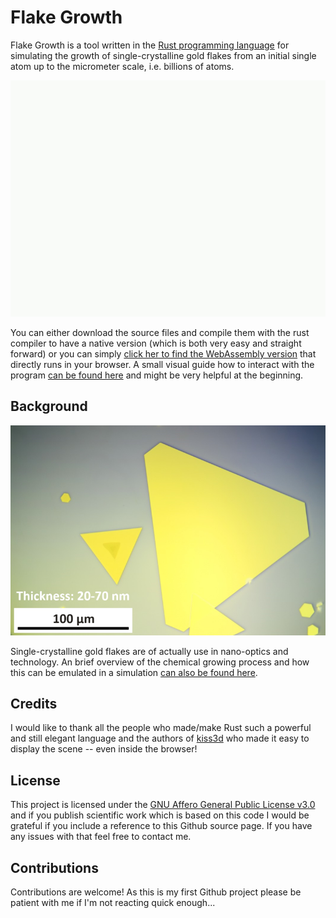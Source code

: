# Flake Growth

Flake Growth is a tool written in the [Rust programming language](https://www.rust-lang.org/ "Link to the Rust homepage") for simulating the growth of single-crystalline gold flakes from an initial single atom up to the micrometer scale, i.e. billions of atoms.

![A small animated gif of the initial flake growth](/media/flake_growth_animation-optimized.gif "Animation of the flake growth")

You can either download the source files and compile them with the rust compiler to have a native version (which is both very easy and straight forward) or you can simply [click her to find the WebAssembly version](https://www.kullock.de/flake_growth/ "Link to the WebAssembly version") that directly runs in your browser. A small visual guide how to interact with the program [can be found here](https://www.kullock.de/flake-growth-guide/ "Link to a visual guide") and might be very helpful at the beginning.


## Background
![A microscope image of a real flake](/media/real-flake.png "A microscope image of a real flake")

Single-crystalline gold flakes are of actually use in nano-optics and technology. An brief overview of the chemical growing process and how this can be emulated in a simulation [can also be found here](https://www.kullock.de/flake-growth-background/ "Link to some background information").


## Credits
I would like to thank all the people who made/make Rust such a powerful and still elegant language and the authors of [kiss3d](https://github.com/sebcrozet/kiss3d "Link to the kiss3d page") who made it easy to display the scene -- even inside the browser! 


## License
This project is licensed under the [GNU Affero General Public License v3.0](LICENSE "Link to the AGPL") and if you publish scientific work which is based on this code I would be grateful if you include a reference to this Github source page. If you have any issues with that feel free to contact me.


## Contributions
Contributions are welcome! As this is my first Github project please be patient with me if I'm not reacting quick enough...
